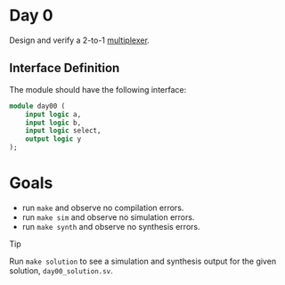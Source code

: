 # Day 0
Design and verify a 2-to-1 [multiplexer](https://en.wikipedia.org/wiki/Multiplexer).

## Interface Definition
The module should have the following interface:

```systemverilog
module day00 (
	input logic a,
	input logic b,
	input logic select,
	output logic y
);
```

# Goals
- run `make` and observe no compilation errors.
- run `make sim` and observe no simulation errors.
- run `make synth` and observe no synthesis errors.

> [!TIP]
> Run `make solution` to see a simulation and synthesis output for the given 
> solution, `day00_solution.sv`.

